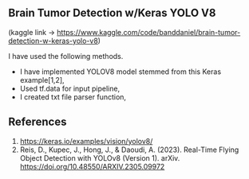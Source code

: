 ## Brain Tumor Detection w/Keras YOLO V8

(kaggle link -> https://www.kaggle.com/code/banddaniel/brain-tumor-detection-w-keras-yolo-v8)


I have used the following methods.

* I have implemented YOLOV8 model stemmed from this Keras example[1,2],
* Used tf.data for input pipeline,
* I created txt file parser function,

 
## References
1. https://keras.io/examples/vision/yolov8/
2. Reis, D., Kupec, J., Hong, J., & Daoudi, A. (2023). Real-Time Flying Object Detection with YOLOv8 (Version 1). arXiv. https://doi.org/10.48550/ARXIV.2305.09972
